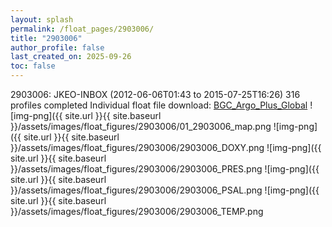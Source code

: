 ```yaml
---
layout: splash
permalink: /float_pages/2903006/
title: "2903006"
author_profile: false
last_created_on: 2025-09-26
toc: false
---
```

 
2903006: JKEO-INBOX (2012-06-06T01:43 to 2015-07-25T16:26)
316 profiles completed
Individual float file download: [BGC_Argo_Plus_Global](https://ftp.soest.hawaii.edu/bgc_argo_plus/Individual_Floats/outliers_removed/2903006_Sprof_processed.nc)
![img-png]({{ site.url }}{{ site.baseurl }}/assets/images/float_figures/2903006/01_2903006_map.png
![img-png]({{ site.url }}{{ site.baseurl }}/assets/images/float_figures/2903006/2903006_DOXY.png
![img-png]({{ site.url }}{{ site.baseurl }}/assets/images/float_figures/2903006/2903006_PRES.png
![img-png]({{ site.url }}{{ site.baseurl }}/assets/images/float_figures/2903006/2903006_PSAL.png
![img-png]({{ site.url }}{{ site.baseurl }}/assets/images/float_figures/2903006/2903006_TEMP.png
